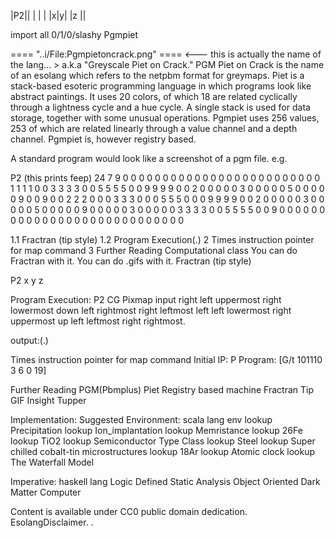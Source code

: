 |P2||
| | |
|x|y|
|z ||

import all 0/1/0/slashy Pgmpiet

==== "..i/File:Pgmpietoncrack.png" ==== <--- this is actually the name of the lang... > a.k.a "Greyscale Piet on Crack."
PGM Piet on Crack is the name of an esolang which refers to the netpbm format for greymaps. Piet is a stack-based esoteric programming language in which programs look like abstract paintings. It uses 20 colors, of which 18 are related cyclically through a lightness cycle and a hue cycle. A single stack is used for data storage, together with some unusual operations. Pgmpiet uses 256 values, 253 of which are related linearly through a value channel and a depth channel. Pgmpiet is, however registry based.

A standard program would look like a screenshot of a pgm file. e.g.

P2
(this prints feep)
24 7
9
0 0 0 0 0 0 0 0 0 0 0 0 0 0 0 0 0 0 0 0 0 0 0 0
0 1 1 1 1 0 0 3 3 3 3 0 0 5 5 5 5 0 0 9 9 9 9 0
0 2 0 0 0 0 0 3 0 0 0 0 0 5 0 0 0 0 0 9 0 0 9 0
0 2 2 2 0 0 0 3 3 3 0 0 0 5 5 5 0 0 0 9 9 9 9 0
0 2 0 0 0 0 0 3 0 0 0 0 0 5 0 0 0 0 0 9 0 0 0 0
0 3 0 0 0 0 0 3 3 3 3 0 0 5 5 5 5 0 0 9 0 0 0 0
0 0 0 0 0 0 0 0 0 0 0 0 0 0 0 0 0 0 0 0 0 0 0 0

1.1	Fractran (tip style)
1.2	Program Execution(.)
2	Times instruction pointer for map command
3	Further Reading
Computational class
You can do Fractran with it.
You can do .gifs with it.
Fractran (tip style)

P2
x y
z

Program Execution:
P2 CG Pixmap input right left uppermost right lowermost down left rightmost right leftmost left left lowermost right uppermost up left leftmost right rightmost.

output:(.)

Times instruction pointer for map command
Initial IP: P
Program: [G/t 101110 3 6 0 19]

Further Reading
PGM(Pbmplus)
Piet
Registry based machine
Fractran
Tip
GIF
Insight
Tupper

Implementation:
Suggested Environment: scala lang env
lookup Precipitation
lookup Ion_implantation
lookup Memristance
lookup 26Fe
lookup TiO2
lookup Semiconductor Type Class
lookup Steel
lookup Super chilled cobalt-tin microstructures
lookup 18Ar
lookup Atomic clock
lookup The Waterfall Model

Imperative: haskell lang
Logic Defined Static Analysis
Object Oriented Dark Matter Computer

Content is available under CC0 public domain dedication.
EsolangDisclaimer.                                                           .
